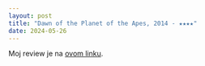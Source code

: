 ```yaml
---
layout: post
title: "Dawn of the Planet of the Apes, 2014 - ★★★★"
date: 2024-05-26
---
```


Moj review je na [ovom linku](https://letterboxd.com/pavlesap/film/dawn-of-the-planet-of-the-apes/1/).
